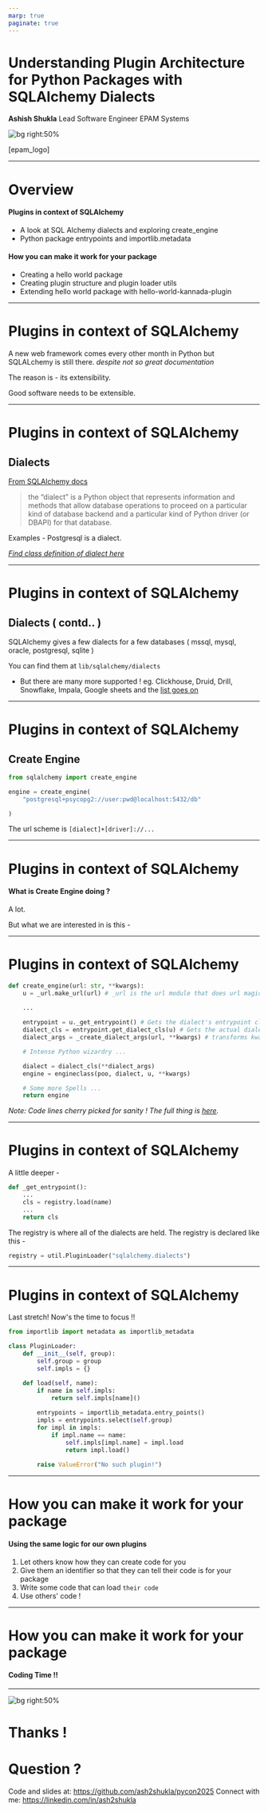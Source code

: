 ```yaml
---
marp: true
paginate: true
---
```


# Understanding Plugin Architecture for Python Packages with SQLAlchemy Dialects 

**Ashish Shukla**
Lead Software Engineer
EPAM Systems

![bg right:50%](bg.png)

[epam_logo]

---

# Overview
#### Plugins in context of SQLAlchemy
- A look at SQL Alchemy dialects and exploring create_engine
- Python package entrypoints and importlib.metadata

#### How you can make it work for your package
- Creating a hello world package
- Creating plugin structure and plugin loader utils
- Extending hello world package with hello-world-kannada-plugin

---

# Plugins in context of SQLAlchemy

A new web framework comes every other month in Python but SQLALchemy is still there. *despite not so great documentation*

The reason is - its extensibility.

Good software needs to be extensible.

---

# Plugins in context of SQLAlchemy

## Dialects

[From SQLAlchemy docs](https://docs.sqlalchemy.org/en/20/glossary.html#term-dialect)
> the “dialect” is a Python object that represents information and methods that allow database operations to proceed on a particular kind of database backend and a particular kind of Python driver (or DBAPI) for that database. 

Examples - Postgresql is a dialect.

*[Find class definition of dialect here](https://github.com/sqlalchemy/sqlalchemy/blob/main/lib/sqlalchemy/engine/interfaces.py#L641)*

---

# Plugins in context of SQLAlchemy

## Dialects ( contd.. )

SQLAlchemy gives a few dialects for a few databases ( mssql, mysql, oracle, postgresql, sqlite )

You can find them at `lib/sqlalchemy/dialects`

- But there are many more supported !
eg. Clickhouse, Druid, Drill, Snowflake, Impala, Google sheets and the [list goes on](https://docs.sqlalchemy.org/en/20/dialects/index.html#external-dialects)

---

# Plugins in context of SQLAlchemy

## Create Engine

```python
from sqlalchemy import create_engine

engine = create_engine(
    "postgresql+psycopg2://user:pwd@localhost:5432/db"

)
```

The url scheme is `[dialect]+[driver]://...`

---

# Plugins in context of SQLAlchemy

#### What is Create Engine doing ?

A lot. 

But what we are interested in is this - 

---

# Plugins in context of SQLAlchemy

```python
def create_engine(url: str, **kwargs):
    u = _url.make_url(url) # _url is the url module that does url magic
    
    ...

    entrypoint = u._get_entrypoint() # Gets the dialect's entrypoint class
    dialect_cls = entrypoint.get_dialect_cls(u) # Gets the actual dialect class
    dialect_args = _create_dialect_args(url, **kwargs) # transforms kwargs to dialect specific args

    # Intense Python wizardry ...

    dialect = dialect_cls(**dialect_args)
    engine = engineclass(poo, dialect, u, **kwargs)

    # Some more Spells ...
    return engine
```

*Note: Code lines cherry picked for sanity ! The full thing is [here](https://github.com/zzzeek/sqlalchemy/blob/main/lib/sqlalchemy/engine/create.py#L116).*

---

# Plugins in context of SQLAlchemy

A little deeper -

```python
def _get_entrypoint():
    ...
    cls = registry.load(name)
    ...
    return cls
```

The registry is where all of the dialects are held.
The registry is declared like this - 
```python
registry = util.PluginLoader("sqlalchemy.dialects")
```

---

# Plugins in context of SQLAlchemy

Last stretch! Now's the time to focus !!

```python
from importlib import metadata as importlib_metadata

class PluginLoader:
    def __init__(self, group):
        self.group = group
        self.impls = {}

    def load(self, name):
        if name in self.impls:
            return self.impls[name]()
        
        entrypoints = importlib_metadata.entry_points()                                        
        impls = entrypoints.select(self.group)
        for impl in impls:
            if impl.name == name:
                self.impls[impl.name] = impl.load
                return impl.load()
        
        raise ValueError("No such plugin!")
```

---

# How you can make it work for your package

#### Using the same logic for our own plugins
1. Let others know how they can create code for you
2. Give them an identifier so that they can tell their code is for your package 
3. Write some code that can load `their code`
4. Use others' code !

---

# How you can make it work for your package

#### Coding Time !!

---
![bg right:50%](bg.png)

# Thanks !
# Question ?

Code and slides at: https://github.com/ash2shukla/pycon2025
Connect with me: https://linkedin.com/in/ash2shukla
